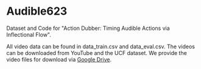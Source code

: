 # Audible623
Dataset and Code for "Action Dubber: Timing Audible Actions via Inflectional Flow".

All video data can be found in data_train.csv and data_eval.csv. The videos can be downloaded from YouTube and the UCF dataset.
We provide the video files for download via [Google Drive](https://drive.google.com/file/d/1nBDGtSROspucC6pF8ocnf6eOsZ4XWIjw/view?usp=sharing).
